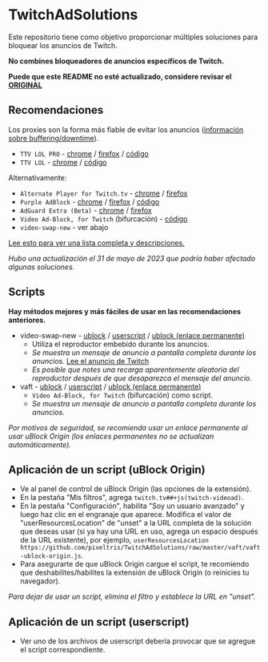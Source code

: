 # TwitchAdSolutions

Este repositorio tiene como objetivo proporcionar múltiples soluciones para bloquear los anuncios de Twitch.

**No combines bloqueadores de anuncios específicos de Twitch.**

**Puede que este README no esté actualizado, considere revisar el** [**ORIGINAL**](README.md) 

## Recomendaciones

Los proxies son la forma más fiable de evitar los anuncios ([información sobre buffering/downtime](full-list_ES.md#proxy-issues)).

- `TTV LOL PRO` - [chrome](https://chrome.google.com/webstore/detail/ttv-lol-pro/bpaoeijjlplfjbagceilcgbkcdjbomjd) / [firefox](https://addons.mozilla.org/addon/ttv-lol-pro/) / [código](https://github.com/younesaassila/ttv-lol-pro)
- `TTV LOL` - [chrome](https://chrome.google.com/webstore/detail/ttv-lol/ofbbahodfeppoklmgjiokgfdgcndngjm) / [código](https://github.com/TTV-LOL/extensions)

Alternativamente:

- `Alternate Player for Twitch.tv` - [chrome](https://chrome.google.com/webstore/detail/alternate-player-for-twit/bhplkbgoehhhddaoolmakpocnenplmhf) / [firefox](https://addons.mozilla.org/en-US/firefox/addon/twitch_5/)
- `Purple AdBlock` - [chrome](https://chrome.google.com/webstore/detail/purple-adblock/lkgcfobnmghhbhgekffaadadhmeoindg) / [firefox](https://addons.mozilla.org/en-US/firefox/addon/purpleadblock/) / [código](https://github.com/arthurbolsoni/Purple-adblock/)
- `AdGuard Extra (Beta)` - [chrome](https://chrome.google.com/webstore/detail/adguard-extra-beta/mglpocjcjbekdckiahfhagndealpkpbj) / [firefox](https://github.com/AdguardTeam/AdGuardExtra/#firefox)
- `Video Ad-Block, for Twitch` (bifurcación) - [código](https://github.com/cleanlock/VideoAdBlockForTwitch)
- `video-swap-new` - ver abajo

[Lee esto para ver una lista completa y descripciones.](full-list_ES.md)

*Hubo una actualización el 31 de mayo de 2023 que podría haber afectado algunas soluciones.*

## Scripts

**Hay métodos mejores y más fáciles de usar en las recomendaciones anteriores.**

- video-swap-new - [ublock](https://github.com/pixeltris/TwitchAdSolutions/raw/master/video-swap-new/video-swap-new-ublock-origin.js) / [userscript](https://github.com/pixeltris/TwitchAdSolutions/raw/master/video-swap-new/video-swap-new.user.js) / [ublock (enlace permanente)](https://github.com/pixeltris/TwitchAdSolutions/raw/a285eeda5046a304c5eb38b958c875afca066daa/video-swap-new/video-swap-new-ublock-origin.js)
  - Utiliza el reproductor embebido durante los anuncios.
  - *Se muestra un mensaje de anuncio a pantalla completa durante los anuncios.* [Lee el anuncio de Twitch](https://discuss.dev.twitch.tv/t/an-updated-twitch-embedded-player-viewer-experience/41718)
  - *Es posible que notes una recarga aparentemente aleatoria del reproductor después de que desaparezca el mensaje del anuncio.*
- vaft - [ublock](https://github.com/pixeltris/TwitchAdSolutions/raw/master/vaft/vaft-ublock-origin.js) / [userscript](https://github.com/pixeltris/TwitchAdSolutions/raw/master/vaft/vaft.user.js) / [ublock (enlace permanente)](https://github.com/pixeltris/TwitchAdSolutions/raw/a285eeda5046a304c5eb38b958c875afca066daa/vaft/vaft-ublock-origin.js)
  - `Video Ad-Block, for Twitch` (bifurcación) como script.
  - *Se muestra un mensaje de anuncio a pantalla completa durante los anuncios.*

*Por motivos de seguridad, se recomienda usar un enlace permanente al usar uBlock Origin (los enlaces permanentes no se actualizan automáticamente).*

## Aplicación de un script (uBlock Origin)

- Ve al panel de control de uBlock Origin (las opciones de la extensión).
- En la pestaña "Mis filtros", agrega `twitch.tv##+js(twitch-videoad)`.
- En la pestaña "Configuración", habilita "Soy un usuario avanzado" y luego haz clic en el engranaje que aparece. Modifica el valor de "userResourcesLocation" de "unset" a la URL completa de la solución que deseas usar (si ya hay una URL en uso, agrega un espacio después de la URL existente), por ejemplo, `userResourcesLocation https://github.com/pixeltris/TwitchAdSolutions/raw/master/vaft/vaft-ublock-origin.js`.
- Para asegurarte de que uBlock Origin cargue el script, te recomiendo que deshabilites/habilites la extensión de uBlock Origin (o reinicies tu navegador).

*Para dejar de usar un script, elimina el filtro y establece la URL en "unset".*

## Aplicación de un script (userscript)

- Ver uno de los archivos de userscript debería provocar que se agregue el script correspondiente.
